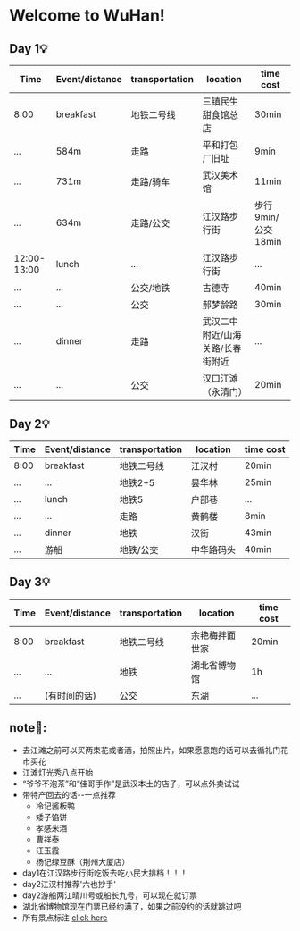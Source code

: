 # Welcome to WuHan!
## Day 1💡
| Time | Event/distance |transportation|location|time cost|
| ---- | ---- | ---- |---- |--- |
| 8:00 | breakfast | 地铁二号线 | 三镇民生甜食馆总店|30min|
|...|584m|走路|平和打包厂旧址|9min|
|...|731m|走路/骑车|武汉美术馆|11min|
|...|634m|走路/公交|江汉路步行街|步行9min/公交18min|
|12:00-13:00|lunch|...|江汉路步行街|...|
|...|...|公交/地铁|古德寺|40min|
|...|...|公交|郝梦龄路|30min|
|...|dinner|走路|武汉二中附近/山海关路/长春街附近|...|
|...|...|公交|汉口江滩（永清门）|20min|

## Day 2💡
| Time | Event/distance |transportation|location|time cost|
| ---- | ---- | ---- |---- |--- |
| 8:00 | breakfast | 地铁二号线 | 江汉村|20min|
|...|...|地铁2+5|昙华林|25min|
|...|lunch|地铁5|户部巷|...|
|...|...|走路|黄鹤楼|8min|
|...|dinner|地铁|汉街|43min|
|...|游船|地铁/公交|中华路码头|40min|

## Day 3💡
| Time | Event/distance |transportation|location|time cost|
| ---- | ---- | ---- |---- |--- |
| 8:00 | breakfast | 地铁二号线 | 余艳梅拌面世家|20min|
|...|...|地铁|湖北省博物馆|1h|
|...|(有时间的话)|公交|东湖|...|



## note📝:
* 去江滩之前可以买两束花或者酒，拍照出片，如果愿意跑的话可以去循礼门花市买花
* 江滩灯光秀八点开始
* “爷爷不泡茶”和“佳哥手作”是武汉本土的店子，可以点外卖试试
* 带特产回去的话--一点推荐
  * 冷记酱板鸭
  * 矮子馅饼
  * 孝感米酒
  * 曹祥泰
  * 汪玉霞
  * 杨记绿豆酥（荆州大厦店）
* day1在江汉路步行街吃饭去吃小民大排档！！！
* day2江汉村推荐'六也抄手'
* day2游船两江晴川号或船长九号，可以现在就订票
* 湖北省博物馆现在门票已经约满了，如果之前没约的话就跳过吧
* 所有景点标注 [click here](https://cn.bing.com/maps?&cp=p2qwzxthrpj0&lvl=15&osid=c67ca200-8b07-4e30-962d-f3651b7c353f&v=2&sV=2&form=S00027)
